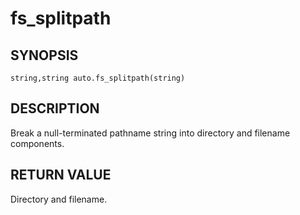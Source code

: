 # fs_splitpath

## SYNOPSIS

```
string,string auto.fs_splitpath(string)
```

## DESCRIPTION

Break a null-terminated pathname string into directory and filename components.

## RETURN VALUE

Directory and filename.

